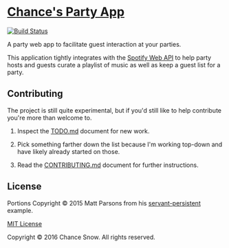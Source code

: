 # [Chance's Party App](http://chancesnow.me/party)

[![Build Status](https://travis-ci.org/chances/chances-party.svg)](https://travis-ci.org/chances/chances-party)

A party web app to facilitate guest interaction at your parties.

This application tightly integrates with the [Spotify Web API]() to help party hosts and guests curate a playlist of music as well as keep a guest list for a party.

## Contributing


The project is still quite experimental, but if you'd still like to help contribute you're more than welcome to.

1. Inspect the [TODO.md](TODO.md) document for new work.

2. Pick something farther down the list because I'm working top-down and have likely already started on those.

3. Read the [CONTRIBUTING.md](CONTRIBUTING.md) document for further instructions.

## License

Portions Copyright &copy; 2015 Matt Parsons from his
[servant-persistent](https://github.com/parsonsmatt/servant-persistent) example.

[MIT License](http://opensource.org/licenses/MIT)

Copyright &copy; 2016 Chance Snow. All rights reserved.
